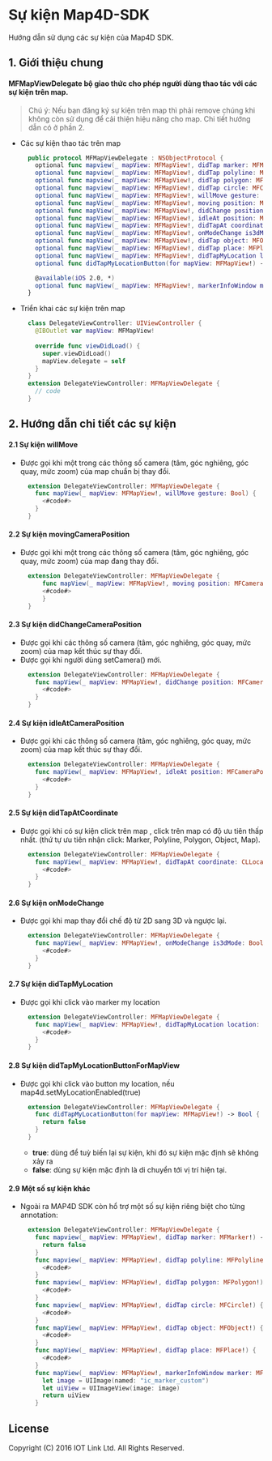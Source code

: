# Sự kiện Map4D-SDK
Hướng dẫn sử dụng các sự kiện của Map4D SDK.

## 1. Giới thiệu chung

  #### MFMapViewDelegate bộ giao thức cho phép người dùng thao tác với các sự kiện trên map.
  
  > Chú ý: Nếu bạn đăng ký sự kiện trên map thì phải remove chúng khi không còn sử dụng để cải thiện hiệu năng cho map.
  Chi tiết hướng dẫn có ở phần 2.
  - Các sự kiện thao tác trên map
    ```swift
      public protocol MFMapViewDelegate : NSObjectProtocol {
        optional func mapview(_ mapView: MFMapView!, didTap marker: MFMarker!) -> Bool
        optional func mapview(_ mapView: MFMapView!, didTap polyline: MFPolyline!)
        optional func mapview(_ mapView: MFMapView!, didTap polygon: MFPolygon!)
        optional func mapview(_ mapView: MFMapView!, didTap circle: MFCircle!)
        optional func mapView(_ mapView: MFMapView!, willMove gesture: Bool)
        optional func mapView(_ mapView: MFMapView!, moving position: MFCameraPosition!)
        optional func mapView(_ mapView: MFMapView!, didChange position: MFCameraPosition!)
        optional func mapView(_ mapView: MFMapView!, idleAt position: MFCameraPosition!)
        optional func mapView(_ mapView: MFMapView!, didTapAt coordinate: CLLocationCoordinate2D)
        optional func mapView(_ mapView: MFMapView!, onModeChange is3dMode: Bool)
        optional func mapView(_ mapView: MFMapView!, didTap object: MFObject!)
        optional func mapView(_ mapView: MFMapView!, didTap place: MFPlace!)
        optional func mapView(_ mapView: MFMapView!, didTapMyLocation location: CLLocationCoordinate2D)
        optional func didTapMyLocationButton(for mapView: MFMapView!) -> Bool
    
        @available(iOS 2.0, *)
        optional func mapView(_ mapView: MFMapView!, markerInfoWindow marker: MFMarker!) -> UIView!
      }
    ```
  - Triển khai các sự kiện trên map
    ```swift
      class DelegateViewController: UIViewController {
        @IBOutlet var mapView: MFMapView!
  
        override func viewDidLoad() {
          super.viewDidLoad()
          mapView.delegate = self
        }
      }
      extension DelegateViewController: MFMapViewDelegate {
        // code 
      }
    ```
   
## 2. Hướng dẫn chi tiết các sự kiện

  #### 2.1 Sự kiện willMove
  
  - Được gọi khi một trong các thông số camera (tâm, góc nghiêng, góc quay, mức zoom) của map chuẩn bị thay đổi.
    ```swift
      extension DelegateViewController: MFMapViewDelegate {
        func mapView(_ mapView: MFMapView!, willMove gesture: Bool) {
          <#code#>
        }
      }
    ```
  
  #### 2.2 Sự kiện movingCameraPosition
  
  - Được gọi khi một trong các thông số camera (tâm, góc nghiêng, góc quay, mức zoom) của map đang thay đổi.
    ```swift
      extension DelegateViewController: MFMapViewDelegate {
          func mapView(_ mapView: MFMapView!, moving position: MFCameraPosition!) {
          <#code#>
          }
      }
    ```
  
  #### 2.3 Sự kiện didChangeCameraPosition
  
  - Được gọi khi các thông số camera (tâm, góc nghiêng, góc quay, mức zoom) của map kết thúc sự thay đổi.
  - Được gọi khi người dùng setCamera() mới.
    ```swift
      extension DelegateViewController: MFMapViewDelegate {
        func mapView(_ mapView: MFMapView!, didChange position: MFCameraPosition!) {
          <#code#>
        }
      }
    ```
  
  #### 2.4 Sự kiện idleAtCameraPosition
  
  - Được gọi khi các thông số camera (tâm, góc nghiêng, góc quay, mức zoom) của map kết thúc sự thay đổi.
    ```swift
      extension DelegateViewController: MFMapViewDelegate {
        func mapView(_ mapView: MFMapView!, idleAt position: MFCameraPosition!) {
          <#code#>
        }
      }
    ```
  
  #### 2.5 Sự kiện didTapAtCoordinate
  
  - Được gọi khi có sự kiện click trên map , click trên map có độ ưu tiên thấp nhất. (thứ tự ưu tiên nhận click: Marker, Polyline, Polygon, Object, Map).
    ```swift
      extension DelegateViewController: MFMapViewDelegate {
        func mapView(_ mapView: MFMapView!, didTapAt coordinate: CLLocationCoordinate2D) {
          <#code#>
        }
      }
    ```
  
  #### 2.6 Sự kiện onModeChange
  
  - Được gọi khi map thay đổi chế độ từ 2D sang 3D và ngược lại.
    ```swift
      extension DelegateViewController: MFMapViewDelegate {
        func mapView(_ mapView: MFMapView!, onModeChange is3dMode: Bool) {
          <#code#>
        }
      }
    ```
  
  #### 2.7 Sự kiện didTapMyLocation
  
  - Được gọi khi click vào marker my location
    ```swift
      extension DelegateViewController: MFMapViewDelegate {
        func mapView(_ mapView: MFMapView!, didTapMyLocation location: CLLocationCoordinate2D) {
          <#code#>
        }
      }
    ```
  
  #### 2.8 Sự kiện didTapMyLocationButtonForMapView
  
  - Được gọi khi click vào button my location, nếu map4d.setMyLocationEnabled(true)
    ```swift
      extension DelegateViewController: MFMapViewDelegate {
        func didTapMyLocationButton(for mapView: MFMapView!) -> Bool {
          return false
        }
      }
    ```
    - **true**: dùng để tuỳ biến lại sự kiện, khi đó sự kiện mặc định sẽ không xảy ra
    - **false**: dùng sự kiện mặc định là di chuyển tới vị trí hiện tại.
    
  #### 2.9 Một số sự kiện khác 
  
  - Ngoài ra MAP4D SDK còn hổ trợ một số sự kiện riêng biệt cho từng annotation: 
    ```swift
      extension DelegateViewController: MFMapViewDelegate {
        func mapview(_ mapView: MFMapView!, didTap marker: MFMarker!) -> Bool {
          return false
        }  
        func mapview(_ mapView: MFMapView!, didTap polyline: MFPolyline!) {
          <#code#>
        }
        func mapview(_ mapView: MFMapView!, didTap polygon: MFPolygon!) {
          <#code#>
        }
        func mapview(_ mapView: MFMapView!, didTap circle: MFCircle!) {
          <#code#>
        }
        func mapView(_ mapView: MFMapView!, didTap object: MFObject!) {
          <#code#>
        }
        func mapView(_ mapView: MFMapView!, didTap place: MFPlace!) {
          <#code#>
        }
        func mapView(_ mapView: MFMapView!, markerInfoWindow marker: MFMarker!) -> UIView! {
          let image = UIImage(named: "ic_marker_custom")
          let uiView = UIImageView(image: image)
          return uiView
        }
    ```
  
  
  License
  -------
  
  Copyright (C) 2016 IOT Link Ltd. All Rights Reserved.
